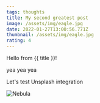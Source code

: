 ```yaml
---
tags: thoughts
title: My second greatest post
image: /assets/img/eagle.jpg
date: 2022-01-27T13:00:56.771Z
thumbnail: /assets/img/eagle.jpg
rating: 4
---
```

Hello from {{ title }}!

yea yea yea

Let's test Unsplash integration

![Nebula](https://images.unsplash.com/photo-1608178398319-48f814d0750c "Nebula")